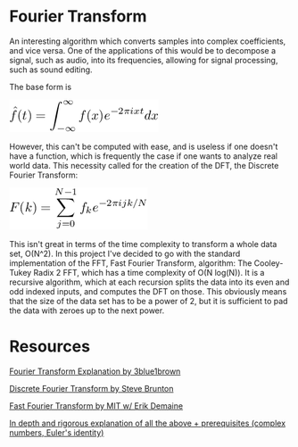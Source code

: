 # Fourier Transform
An interesting algorithm which converts samples into complex coefficients, and 
vice versa. One of the applications of this would be to decompose a signal, such as 
audio, into its frequencies, allowing for signal processing, such as sound editing.

The base form is

<!-- (\hat{f}(t) = \int_{-\infty}^{\infty}f(x)e^{-2\pi ixt}dx)-->
![img.png](img.png)

However, this can't be computed with ease, and is useless if one doesn't have a function,
which is frequently the case if one wants to analyze real world data. This necessity
called for the creation of the DFT, the Discrete Fourier Transform:

<!--F(k) = \sum_{j=0}^{N-1} f_k e^{-2\pi ijk/N}-->
![img_1.png](img_1.png)

This isn't great in terms of the time complexity to transform a whole data set, O(N^2).
In this project I've decided to go with the standard implementation of the FFT,
Fast Fourier Transform, algorithm: The Cooley-Tukey Radix 2 FFT, 
which has a time complexity of O(N log(N)). It is a recursive algorithm,
which at each recursion splits the data into its even and odd indexed inputs, and
computes the DFT on those. This obviously means that the size of the data set has to be a power of 2, but it is
sufficient to pad the data with zeroes up to the next power.

# Resources

[Fourier Transform Explanation by 3blue1brown](https://www.youtube.com/watch?v=spUNpyF58BY)

[Discrete Fourier Transform by Steve Brunton](https://www.youtube.com/watch?v=nl9TZanwbBk)

[Fast Fourier Transform by MIT w/ Erik Demaine](https://www.youtube.com/watch?v=iTMn0Kt18tg)

[In depth and rigorous explanation of all the above + prerequisites (complex numbers, Euler's identity)](https://ccrma.stanford.edu/~jos/st/)